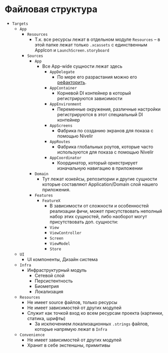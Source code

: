 # Файловая структура

- `Targets`
    - `App`
        - `Resources`
            - Т.к. все ресурсы лежат в отдельном модуле `Resources` – в этой папке лежат только `.xcassets` с единственным AppIcon и `LaunchScreen.storyboard`
        - `Sources`
            - `App`
                - Все App-wide сущности лежат здесь
                    - `AppDelegate`
                        - По мере его разрастания можно его [рефакторить](https://www.vadimbulavin.com/refactoring-massive-app-delegate/).
                    - `AppContainer`
                        - Корневой DI контейнер в который регистрируются зависимости
                    - `AppEnvironment`
                        - Переменные окружения, различные настройки регистрируются в этот специальный DI контейнер
                    - `AppScreens`
                        - Фабрика по созданию экранов для показа с помощью Nivelir
                    - `AppRoutes`
                        - Фабрика глобальных роутов, которые часто используются для показа с помощью Nivelir
                    - `AppCoordinator`
                        - Координатор, который оркестрирует изначальную навигацию в приложении
            - `Domain`
                - Тут лежат юзкейсы, репозитории и другие сущности которые составляют Application/Domain слой нашего приложения.
            - `Features`
                - `FeatureX`
                    - В зависимости от сложности и особенностей реализации фичи, может присутствовать неполный набор этих сущностей, либо наоборот могут присутствовать доп. сущности:
                    - `View`
                    - `ViewController`
                    - `Screen`
                    - `ViewModel`
                    - `Store`
    - `UI`
        - UI компоненты, Дизайн система
    - `Infra`
        - Инфраструктурный модуль
            - Сетевой слой
            - Персистентность
            - Биометрия
            - Локализация
    - `Resources`
        - Не имеет source файлов, только ресурсы
        - Не имеет зависимостей от других модулей
        - Служит как точкой вход ко всем ресурсам проекта (картинки, статика, шрифты)
            - За исключением локализационных `.strings` файлов, которые напрямую лежат в `Infra`
    - `Convenience`
        - Не имеет зависимостей от других модулей
        - Хранит в себе экстеншны, примитивы
